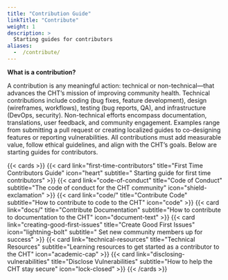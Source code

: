 ```yaml
---
title: "Contribution Guide"
linkTitle: "Contribute"
weight: 1
description: >
  Starting guides for contributors
aliases:
  -  /contribute/
---
```


**What is a contribution?**

A contribution is any meaningful action: technical or non-technical—that advances the CHT’s mission of improving community health. Technical contributions include coding (bug fixes, feature development), design (wireframes, workflows), testing (bug reports, QA), and infrastructure (DevOps, security). Non-technical efforts encompass documentation, translations, user feedback, and community engagement. Examples range from submitting a pull request or creating localized guides to co-designing features or reporting vulnerabilities. All contributions must add measurable value, follow ethical guidelines, and align with the CHT’s goals. Below are starting guides for contributors.

{{< cards >}}
  {{< card link="first-time-contributors" title="First Time Contributors Guide" icon="heart" subtitle=" Starting guide for first time contributors" >}}
  {{< card link="code-of-conduct" title="Code of Conduct" subtitle="The code of conduct for the CHT community" icon="shield-exclamation" >}}
  {{< card link="code/" title="Contribute Code" subtitle="How to contribute to code to the CHT" icon="code" >}}
  {{< card link="docs/" title="Contribute Documentation" subtitle="How to contribute to documentation to the CHT" icon="document-text" >}}
  {{< card link="creating-good-first-issues" title="Create Good First Issues" icon="lightning-bolt" subtitle=" Set new community members up for success" >}}
  {{< card link="technical-resources" title="Technical Resources" subtitle="Learning resources to get started as a contributor to the CHT" icon="academic-cap" >}}
  {{< card link="disclosing-vulnerabilities" title="Disclose Vulnerabilities" subtitle="How to help the CHT stay secure" icon="lock-closed" >}}
{{< /cards >}}
